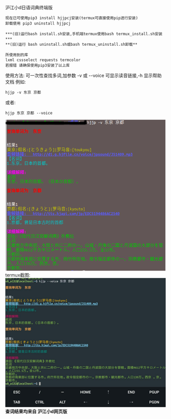 沪江小d日语词典终端版
```
现在已可使用pip3 install hjjpcj安装(termux可直接使用pip进行安装)
卸载使用 pip3 uninstall hjjpcj

***(旧)运行bash install.sh安装,手机端termux使用bash termux_install.sh安装***
**(旧)运行 bash uninstall.sh或bash termux_uninstall.sh卸载**

所使用到的库
lxml cssselect requests termcolor
若报错 请确保使用pip3安装了以上库
```
使用方法:
可一次性查找多词,加参数 -v 或 --voice 可显示读音链接,-h 显示帮助文档
例如:
```
hjjp -v 东京 京都 
```
或者:
```
hjjp 东京 京都 --voice
```
![](https://raw.githubusercontent.com/Asutorufa/hujiang-japanese-dict/master/演示-.png)
<br>termux截图:
![](https://raw.githubusercontent.com/Asutorufa/hujiang-japanese-dict/master/termux演示.png)
**查词结果均来自 沪江小d网页版**
